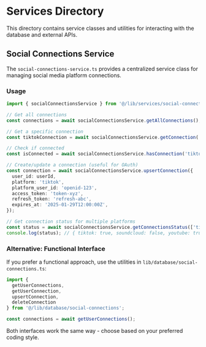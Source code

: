 # Services Directory

This directory contains service classes and utilities for interacting with the database and external APIs.

## Social Connections Service

The `social-connections-service.ts` provides a centralized service class for managing social media platform connections.

### Usage

```typescript
import { socialConnectionsService } from '@/lib/services/social-connections-service';

// Get all connections
const connections = await socialConnectionsService.getAllConnections();

// Get a specific connection
const tiktokConnection = await socialConnectionsService.getConnection('tiktok');

// Check if connected
const isConnected = await socialConnectionsService.hasConnection('tiktok');

// Create/update a connection (useful for OAuth)
const connection = await socialConnectionsService.upsertConnection({
  user_id: userId,
  platform: 'tiktok',
  platform_user_id: 'openid-123',
  access_token: 'token-xyz',
  refresh_token: 'refresh-abc',
  expires_at: '2025-01-29T12:00:00Z',
});

// Get connection status for multiple platforms
const status = await socialConnectionsService.getConnectionsStatus(['tiktok', 'soundcloud', 'youtube']);
console.log(status); // { tiktok: true, soundcloud: false, youtube: true }
```

### Alternative: Functional Interface

If you prefer a functional approach, use the utilities in `lib/database/social-connections.ts`:

```typescript
import { 
  getUserConnections, 
  getUserConnection, 
  upsertConnection,
  deleteConnection 
} from '@/lib/database/social-connections';

const connections = await getUserConnections();
```

Both interfaces work the same way - choose based on your preferred coding style.

